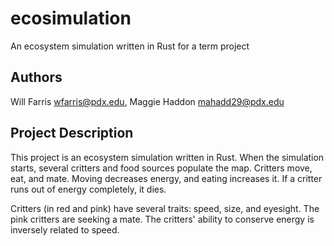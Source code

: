 # ecosimulation
An ecosystem simulation written in Rust for a term project

## Authors
Will Farris <wfarris@pdx.edu>,
Maggie Haddon <mahadd29@pdx.edu>

## Project Description
This project is an ecosystem simulation written in Rust. When the simulation starts, several critters and food sources populate the map. Critters move, eat, and mate.  Moving decreases energy, and eating increases it. If a critter runs out of energy completely, it dies. 

Critters (in red and pink) have several traits: speed, size, and eyesight. The pink critters are seeking a mate. 
The critters' ability to conserve energy is inversely related to speed.  